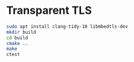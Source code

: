 # Transparent TLS
```sh
sudo apt install clang-tidy-10 libmbedtls-dev
mkdir build
cd build
cmake ..
make
ctest
```
